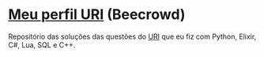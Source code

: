 # [Meu perfil URI](https://www.beecrowd.com.br/judge/pt/profile/578896) (Beecrowd)
Repositório das soluções das questões do [URI](https://beecrowd.com.br) que eu fiz com Python, Elixir, C#, Lua, SQL e C++.
